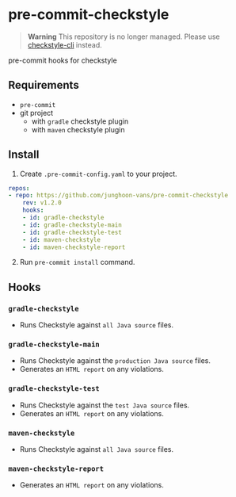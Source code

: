 pre-commit-checkstyle
===

> **Warning**
> This repository is no longer managed. Please use [checkstyle-cli](https://github.com/junghoon-vans/checkstyle-cli) instead.


pre-commit hooks for checkstyle

Requirements
---

- `pre-commit`
- git project
  - with `gradle` checkstyle plugin
  - with `maven` checkstyle plugin

Install
---

1. Create `.pre-commit-config.yaml` to your project.

```yaml
repos:
- repo: https://github.com/junghoon-vans/pre-commit-checkstyle
    rev: v1.2.0
    hooks:
    - id: gradle-checkstyle
    - id: gradle-checkstyle-main
    - id: gradle-checkstyle-test
    - id: maven-checkstyle
    - id: maven-checkstyle-report
```

2. Run `pre-commit install` command.

Hooks
---

### `gradle-checkstyle`

- Runs Checkstyle against `all Java source` files.

### `gradle-checkstyle-main`

- Runs Checkstyle against the `production Java source` files.
- Generates an `HTML report` on any violations.

### `gradle-checkstyle-test`

- Runs Checkstyle against the `test Java source` files.
- Generates an `HTML report` on any violations.

### `maven-checkstyle`

- Runs Checkstyle against `all Java source` files.

### `maven-checkstyle-report`

- Generates an `HTML report` on any violations.
